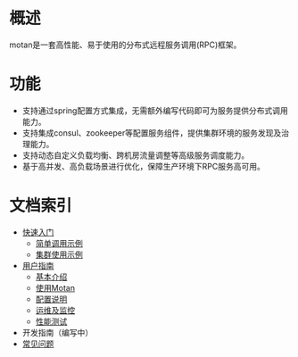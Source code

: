 
# 概述
motan是一套高性能、易于使用的分布式远程服务调用(RPC)框架。

# 功能
- 支持通过spring配置方式集成，无需额外编写代码即可为服务提供分布式调用能力。
- 支持集成consul、zookeeper等配置服务组件，提供集群环境的服务发现及治理能力。
- 支持动态自定义负载均衡、跨机房流量调整等高级服务调度能力。
- 基于高并发、高负载场景进行优化，保障生产环境下RPC服务高可用。

# 文档索引

* [快速入门](zh_quickstart)
    * [简单调用示例](zh_quickstart#简单调用示例)
    * [集群使用示例](zh_quickstart#集群使用示例)
* [用户指南](zh_userguide)
    * [基本介绍](zh_userguide#基本介绍)
    * [使用Motan](zh_userguide#使用motan)
    * [配置说明](zh_userguide#配置说明)
    * [运维及监控](zh_userguide#运维及监控)
    * [性能测试](zh_userguide#性能测试)
* 开发指南（编写中）
* [常见问题](zh_faq)


